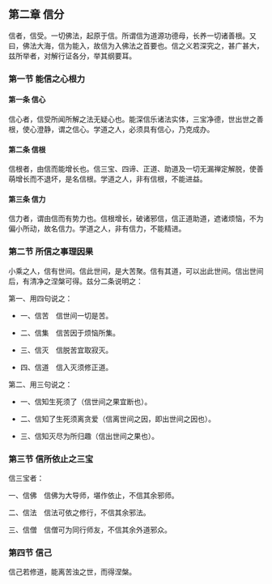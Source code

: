 ## 第二章 信分

信者，信受。一切佛法，起原于信。所谓信为道源功德母，长养一切诸善根。又曰，佛法大海，信为能入，故信为入佛法之首要也。信之义若深究之，甚广甚大，兹所举者，对解行证各分，举其纲要耳。

### 第一节 能信之心根力

#### 第一条 信心

信心者，信受所闻所解之法无疑心也。能深信乐诸法实体，三宝净德，世出世之善根，使心澄静，谓之信心。学道之人，必须具有信心，乃克成办。

#### 第二条 信根

信根者，由信而能增长也。信三宝、四谛、正道、助道及一切无漏禅定解脱，使善萌增长而不退坏，是名信根。学道之人，非有信根，不能进益。

#### 第三条 信力

信力者，谓由信而有势力也。信根增长，破诸邪信，信正道助道，遮诸烦恼，不为偏小所动，故名信力。学道之人，非有信力，不能精进。

### 第二节 所信之事理因果

小乘之人，信有世间。信此世间，是大苦聚。信有其道，可以出此世间。信出世间后，有清净之涅槃可得。兹分二条说明之：

第一、用四句说之：

- 一、信苦　信世间一切是苦。

- 二、信集　信苦因于烦恼所集。

- 三、信灭　信脱苦宜取寂灭。

- 四、信道　信入灭须修正道。

第二、用三句说之：

- 一、信知生死须了（信世间之果宜断也）。

- 二、信知了生死须离贪爱（信离世间之因，即出世间之因也）。

- 三、信知灭尽为所归趣（信出世间之果也）。

### 第三节 信所依止之三宝

信三宝者：

一、信佛　信佛为大导师，堪作依止，不信其余邪师。

二、信法　信法可依之修行，不信其余邪法。

三、信僧　信僧可为同行师友，不信其余外道邪众。

### 第四节 信己

信己若修道，能离苦浊之世，而得涅槃。